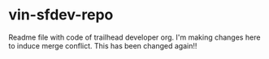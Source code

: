 # vin-sfdev-repo
Readme file with code of trailhead developer org. I'm making changes here to induce merge conflict. This has been changed again!!
